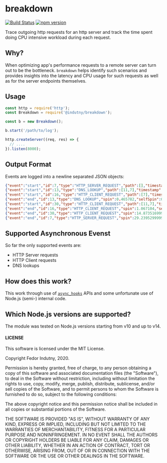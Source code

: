 # breakdown
[![Build Status](https://secure.travis-ci.org/@indutny/breakdown.svg)](http://travis-ci.org/@indutny/breakdown)
[![npm version](https://badge.fury.io/js/%40indutny%2Fbreakdown.svg)](https://badge.fury.io/js/%40indutny%2Fbreakdown)

Trace outgoing http requests for an http server and track the time spent
doing CPU intensive workload during each request.

## Why?

When optimizing app's performance requests to a remote server can turn out to be
the bottleneck. `breakdown` helps identify such scenarios and provides insights
into the latency and CPU usage for such requests as well as for the server
endpoints themselves.

## Usage

```js
const http = require('http');
const Breakdown = require('@indutny/breakdown');

const b = new Breakdown();

b.start('/path/to/log');

http.createServer((req, res) => {
  // ....
}).listen(8000);
```

## Output Format

Events are logged into a newline separated JSON objects:
```json
{"event":"start","id":7,"type":"HTTP_SERVER_REQUEST","path":[],"timestamp":44001121.574406,"meta":{"method":"GET","headers":{"host":"127.0.0.1:8000","user-agent":"curl/7.54.0","accept":"*/*"},"url":"/"}}
{"event":"start","id":13,"type":"DNS_LOOKUP","path":[11,7],"timestamp":44001132.18957,"meta":{"family":"any","hostname":"example.com"}}
{"event":"start","id":16,"type":"HTTP_CLIENT_REQUEST","path":[7],"timestamp":44001133.957034,"meta":{"method":"GET","path":"/","headers":{"host":"example.com"}}}
{"event":"end","id":13,"type":"DNS_LOOKUP","spin":0.465782,"selfSpin":0.465782,"timestamp":44001143.588424005,"duration":11.398854}
{"event":"start","id":30,"type":"HTTP_CLIENT_REQUEST","path":[11,7],"timestamp":44001168.393151,"meta":{"method":"GET","path":"/","headers":{"host":"example.com"}}}
{"event":"end","id":16,"type":"HTTP_CLIENT_REQUEST","spin":1.067104,"selfSpin":0.826454,"timestamp":44001168.914907,"duration":34.957873}
{"event":"end","id":30,"type":"HTTP_CLIENT_REQUEST","spin":14.873516999999998,"selfSpin":12.892622,"timestamp":44001197.395594,"duration":29.002443}
{"event":"end","id":7,"type":"HTTP_SERVER_REQUEST","spin":29.239529999999995,"selfSpin":12.927838,"timestamp":44001197.857574,"duration":76.283168}
```

## Supported Asynchronous Evenst

So far the only supported events are:

* HTTP Server requests
* HTTP Client requests
* DNS lookups

## How does this work?

This work through use of [`async_hooks`][0] APIs and some unfortunate use of
Node.js (semi-) internal code.

## Which Node.js versions are supported?

The module was tested on Node.js versions starting from v10 and up to v14.

#### LICENSE

This software is licensed under the MIT License.

Copyright Fedor Indutny, 2020.

Permission is hereby granted, free of charge, to any person obtaining a
copy of this software and associated documentation files (the
"Software"), to deal in the Software without restriction, including
without limitation the rights to use, copy, modify, merge, publish,
distribute, sublicense, and/or sell copies of the Software, and to permit
persons to whom the Software is furnished to do so, subject to the
following conditions:

The above copyright notice and this permission notice shall be included
in all copies or substantial portions of the Software.

THE SOFTWARE IS PROVIDED "AS IS", WITHOUT WARRANTY OF ANY KIND, EXPRESS
OR IMPLIED, INCLUDING BUT NOT LIMITED TO THE WARRANTIES OF
MERCHANTABILITY, FITNESS FOR A PARTICULAR PURPOSE AND NONINFRINGEMENT. IN
NO EVENT SHALL THE AUTHORS OR COPYRIGHT HOLDERS BE LIABLE FOR ANY CLAIM,
DAMAGES OR OTHER LIABILITY, WHETHER IN AN ACTION OF CONTRACT, TORT OR
OTHERWISE, ARISING FROM, OUT OF OR IN CONNECTION WITH THE SOFTWARE OR THE
USE OR OTHER DEALINGS IN THE SOFTWARE.

[0]: https://nodejs.org/api/async_hooks.html
